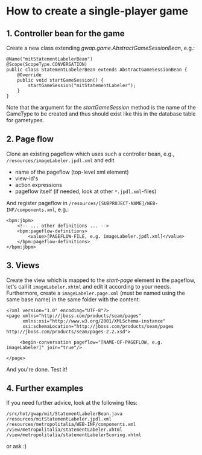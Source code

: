 # How to create a single-player game

## 1. Controller bean for the game
Create a new class extending _gwap.game.AbstractGameSessionBean_, e.g.:
    
    @Name("mitStatementLabelerBean")
    @Scope(ScopeType.CONVERSATION)
    public class StatementLabelerBean extends AbstractGameSessionBean {
        @Override
        public void startGameSession() {
            startGameSession("mitStatementLabeler");
        }
    }
    
Note that the argument for the _startGameSession_ method is the name of the GameType to be created and thus should exist like this in the database table for gametypes.

## 2. Page flow
Clone an existing pageflow which uses such a controller bean, e.g., `/resources/imageLabeler.jpdl.xml` and edit

* name of the pageflow (top-level xml element)
* view-id's
* action expressions
* pageflow itself (if needed, look at other `*.jpdl.xml`-files)

And register pageflow in `/resources/[SUBPROJECT-NAME]/WEB-INF/components.xml`, e.g.:
    
    <bpm:jbpm>
        <!-- ... other definitions ... -->
        <bpm:pageflow-definitions>
            <value>[PAGEFLOW-FILE, e.g. imageLabeler.jpdl.xml]</value>
        </bpm:pageflow-definitions>
    </bpm:jbpm>
    

## 3. Views
Create the view which is mapped to the _start-page_ element in the pageflow, let's call it `imageLabeler.xhtml` and edit it according to your needs.
Furthermore, create a `imageLabeler.page.xml` (must be named using the same base name) in the same folder with the content:
    
    <?xml version="1.0" encoding="UTF-8"?>
    <page xmlns="http://jboss.com/products/seam/pages"
          xmlns:xsi="http://www.w3.org/2001/XMLSchema-instance"
          xsi:schemaLocation="http://jboss.com/products/seam/pages http://jboss.com/products/seam/pages-2.2.xsd">
    
         <begin-conversation pageflow="[NAME-OF-PAGEFLOW, e.g. imageLabeler]" join="true"/>
    
    </page>
    
And you're done. Test it!


## 4. Further examples
If you need further advice, look at the following files:
    
    /src/hot/gwap/mit/StatementLabelerBean.java
    /resources/mitStatementLabeler.jpdl.xml
    /resources/metropolitalia/WEB-INF/components.xml
    /view/metropolitalia/statementLabeler.xhtml
    /view/metropolitalia/statementLabelerScoring.xhtml
    
or ask :)

